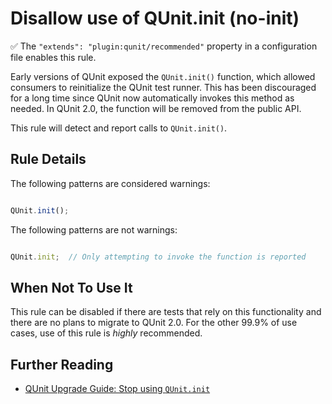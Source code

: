 # Disallow use of QUnit.init (no-init)

✅ The `"extends": "plugin:qunit/recommended"` property in a configuration file enables this rule.

Early versions of QUnit exposed the `QUnit.init()` function, which allowed
consumers to reinitialize the QUnit test runner. This has been discouraged for
a long time since QUnit now automatically invokes this method as needed. In
QUnit 2.0, the function will be removed from the public API.

This rule will detect and report calls to `QUnit.init()`.

## Rule Details

The following patterns are considered warnings:

```js

QUnit.init();

```

The following patterns are not warnings:

```js

QUnit.init;  // Only attempting to invoke the function is reported

```

## When Not To Use It

This rule can be disabled if there are tests that rely on this functionality and
there are no plans to migrate to QUnit 2.0. For the other 99.9% of use cases,
use of this rule is *highly* recommended.

## Further Reading

* [QUnit Upgrade Guide: Stop using `QUnit.init`](http://qunitjs.com/upgrade-guide-2.x/#stop-using-qunit-init-no-replacement)
